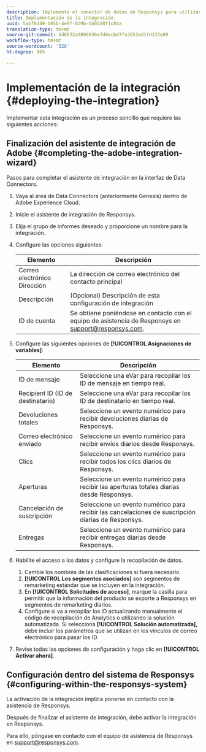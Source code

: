 ```yaml
---
description: Implemente el conector de datos de Responsys para utilizarlo en Adobe Analytics.
title: Implementación de la integración
uuid: 5abf6d49-b05b-4e0f-8d9b-bb02d8f1c84a
translation-type: tm+mt
source-git-commit: 5d8032a9806836e7d0ecbd7fa3652ed1fd137e89
workflow-type: tm+mt
source-wordcount: '328'
ht-degree: 96%

---
```



# Implementación de la integración {#deploying-the-integration}

Implementar esta integración es un proceso sencillo que requiere las siguientes acciones:

## Finalización del asistente de integración de Adobe {#completing-the-adobe-integration-wizard}

Pasos para completar el asistente de integración en la interfaz de Data Connectors.

1. Vaya al área de Data Connectors (anteriormente Genesis) dentro de Adobe Experience Cloud.
1. Inicie el asistente de integración de Responsys.
1. Elija el grupo de informes deseado y proporcione un nombre para la integración.
1. Configure las opciones siguientes:

   | Elemento | Descripción |
   |---|---|
   | Correo electrónico Dirección | La dirección de correo electrónico del contacto principal |
   | Descripción | (Opcional) Descripción de esta configuración de integración |
   | ID de cuenta | Se obtiene poniéndose en contacto con el equipo de asistencia de Responsys en support@responsys.com. |

1. Configure las siguientes opciones de **[!UICONTROL Asignaciones de variables]**:

   | Elemento | Descripción |
   |---|---|
   | ID de mensaje | Seleccione una eVar para recopilar los ID de mensaje en tiempo real. |
   | Recipient ID (ID de destinatario) | Seleccione una eVar para recopilar los ID de destinatario en tiempo real. |
   | Devoluciones totales | Seleccione un evento numérico para recibir devoluciones diarias de Responsys. |
   | Correo electrónico enviado | Seleccione un evento numérico para recibir envíos diarios desde Responsys. |
   | Clics | Seleccione un evento numérico para recibir todos los clics diarios de Responsys. |
   | Aperturas | Seleccione un evento numérico para recibir las aperturas totales diarias desde Responsys. |
   | Cancelación de suscripción | Seleccione un evento numérico para recibir las cancelaciones de suscripción diarias de Responsys. |
   | Entregas | Seleccione un evento numérico para recibir entregas diarias desde Responsys. |

1. Habilite el acceso a los datos y configure la recopilación de datos.
   1. Cambie los nombres de las clasificaciones si fuera necesario.
   1. **[!UICONTROL Los segmentos asociados]** son segmentos de remarketing estándar que se incluyen en la integración.
   1. En **[!UICONTROL Solicitudes de acceso]**, marque la casilla para permitir que la información del producto se exporte a Responsys en segmentos de remarketing diarios.
   1. Configure si va a recopilar los ID actualizando manualmente el código de recopilación de Analytics o utilizando la solución automatizada. Si selecciona **[!UICONTROL Solución automatizada]**, debe incluir los parámetros que se utilizan en los vínculos de correo electrónico para pasar los ID.
1. Revise todas las opciones de configuración y haga clic en **[!UICONTROL Activar ahora]**.

## Configuración dentro del sistema de Responsys {#configuring-within-the-responsys-system}

La activación de la integración implica ponerse en contacto con la asistencia de Responsys.

Después de finalizar el asistente de integración, debe activar la integración en Responsys.

Para ello, póngase en contacto con el equipo de asistencia de Responsys en support@responsys.com.
